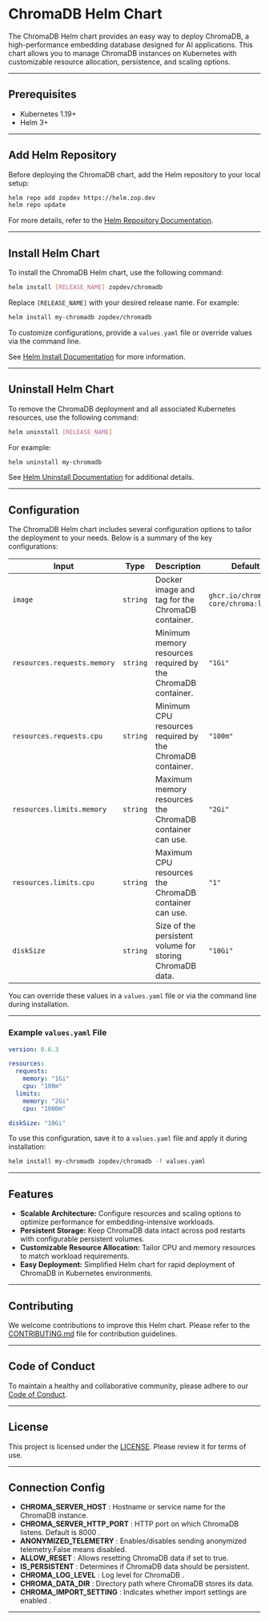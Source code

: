 # ChromaDB Helm Chart

The ChromaDB Helm chart provides an easy way to deploy ChromaDB, a high-performance embedding database designed for AI applications. This chart allows you to manage ChromaDB instances on Kubernetes with customizable resource allocation, persistence, and scaling options.

---

## Prerequisites

- Kubernetes 1.19+  
- Helm 3+

---

## Add Helm Repository

Before deploying the ChromaDB chart, add the Helm repository to your local setup:

```bash
helm repo add zopdev https://helm.zop.dev
helm repo update
```

For more details, refer to the [Helm Repository Documentation](https://helm.sh/docs/helm/helm_repo/).

---

## Install Helm Chart

To install the ChromaDB Helm chart, use the following command:

```bash
helm install [RELEASE_NAME] zopdev/chromadb
```

Replace `[RELEASE_NAME]` with your desired release name. For example:

```bash
helm install my-chromadb zopdev/chromadb
```

To customize configurations, provide a `values.yaml` file or override values via the command line.

See [Helm Install Documentation](https://helm.sh/docs/helm/helm_install/) for more information.

---

## Uninstall Helm Chart

To remove the ChromaDB deployment and all associated Kubernetes resources, use the following command:

```bash
helm uninstall [RELEASE_NAME]
```

For example:

```bash
helm uninstall my-chromadb
```

See [Helm Uninstall Documentation](https://helm.sh/docs/helm/helm_uninstall/) for additional details.

---

## Configuration

The ChromaDB Helm chart includes several configuration options to tailor the deployment to your needs. Below is a summary of the key configurations:

| **Input**               | **Type**  | **Description**                                                                                | **Default**           |
|--------------------------|-----------|------------------------------------------------------------------------------------------------|-----------------------|
| `image`                  | `string`  | Docker image and tag for the ChromaDB container.                                               | `ghcr.io/chroma-core/chroma:latest` |
| `resources.requests.memory` | `string` | Minimum memory resources required by the ChromaDB container.                                   | `"1Gi"`              |
| `resources.requests.cpu` | `string` | Minimum CPU resources required by the ChromaDB container.                                      | `"100m"`             |
| `resources.limits.memory` | `string` | Maximum memory resources the ChromaDB container can use.                                       | `"2Gi"`              |
| `resources.limits.cpu`   | `string`  | Maximum CPU resources the ChromaDB container can use.                                          | `"1"`                |
| `diskSize`               | `string`  | Size of the persistent volume for storing ChromaDB data.                                       | `"10Gi"`             |

You can override these values in a `values.yaml` file or via the command line during installation.

---

### Example `values.yaml` File

```yaml
version: 0.6.3

resources:
  requests:
    memory: "1Gi"
    cpu: "100m"
  limits:
    memory: "2Gi"
    cpu: "1000m"

diskSize: "10Gi"
```

To use this configuration, save it to a `values.yaml` file and apply it during installation:

```bash
helm install my-chromadb zopdev/chromadb -f values.yaml
```

---

## Features

- **Scalable Architecture:** Configure resources and scaling options to optimize performance for embedding-intensive workloads.
- **Persistent Storage:** Keep ChromaDB data intact across pod restarts with configurable persistent volumes.
- **Customizable Resource Allocation:** Tailor CPU and memory resources to match workload requirements.
- **Easy Deployment:** Simplified Helm chart for rapid deployment of ChromaDB in Kubernetes environments.

---

## Contributing

We welcome contributions to improve this Helm chart. Please refer to the [CONTRIBUTING.md](../../CONTRIBUTING.md) file for contribution guidelines.

---

## Code of Conduct

To maintain a healthy and collaborative community, please adhere to our [Code of Conduct](../../CODE_OF_CONDUCT.md).

---

## License

This project is licensed under the [LICENSE](../../LICENSE). Please review it for terms of use.

---

## Connection Config

- **CHROMA_SERVER_HOST** : Hostname or service name for the ChromaDB instance.
- **CHROMA_SERVER_HTTP_PORT** : HTTP port on which ChromaDB listens. Default is 8000 .
- **ANONYMIZED_TELEMETRY** : Enables/disables sending anonymized telemetry.False means disabled.
- **ALLOW_RESET** : Allows resetting ChromaDB data if set to true.
- **IS_PERSISTENT** : Determines if ChromaDB data should be persistent.
- **CHROMA_LOG_LEVEL** : Log level for ChromaDB .
- **CHROMA_DATA_DIR** : Directory path where ChromaDB stores its data.
- **CHROMA_IMPORT_SETTING** : Indicates whether import settings are enabled .

---

